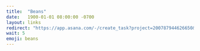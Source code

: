 ```yaml
---
title:  "Beans"
date:   1900-01-01 08:00:00 -0700
layout: links
redirect: "https://app.asana.com/-/create_task?project=200787944626650&name=beans&description=Added%20from%20shortlink"
wait: 5
emoji: beans
---
```



